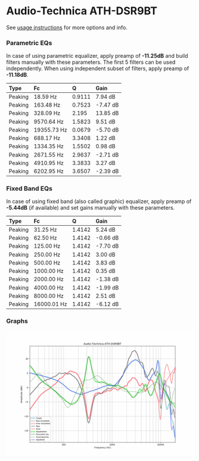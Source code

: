 # Audio-Technica ATH-DSR9BT
See [usage instructions](https://github.com/jaakkopasanen/AutoEq#usage) for more options and info.

### Parametric EQs
In case of using parametric equalizer, apply preamp of **-11.25dB** and build filters manually
with these parameters. The first 5 filters can be used independently.
When using independent subset of filters, apply preamp of **-11.18dB**.

| Type    | Fc          |      Q | Gain     |
|:--------|:------------|:-------|:---------|
| Peaking | 18.59 Hz    | 0.9111 | 7.94 dB  |
| Peaking | 163.48 Hz   | 0.7523 | -7.47 dB |
| Peaking | 328.09 Hz   | 2.195  | 13.85 dB |
| Peaking | 9570.64 Hz  | 1.5823 | 9.51 dB  |
| Peaking | 19355.73 Hz | 0.0679 | -5.70 dB |
| Peaking | 688.17 Hz   | 3.3408 | 1.22 dB  |
| Peaking | 1334.35 Hz  | 1.5502 | 0.98 dB  |
| Peaking | 2671.55 Hz  | 2.9637 | -2.71 dB |
| Peaking | 4910.95 Hz  | 3.3833 | 3.27 dB  |
| Peaking | 6202.95 Hz  | 3.6507 | -2.39 dB |

### Fixed Band EQs
In case of using fixed band (also called graphic) equalizer, apply preamp of **-5.44dB**
(if available) and set gains manually with these parameters.

| Type    | Fc          |      Q | Gain     |
|:--------|:------------|:-------|:---------|
| Peaking | 31.25 Hz    | 1.4142 | 5.24 dB  |
| Peaking | 62.50 Hz    | 1.4142 | -0.66 dB |
| Peaking | 125.00 Hz   | 1.4142 | -7.70 dB |
| Peaking | 250.00 Hz   | 1.4142 | 3.00 dB  |
| Peaking | 500.00 Hz   | 1.4142 | 3.83 dB  |
| Peaking | 1000.00 Hz  | 1.4142 | 0.35 dB  |
| Peaking | 2000.00 Hz  | 1.4142 | -1.38 dB |
| Peaking | 4000.00 Hz  | 1.4142 | -1.99 dB |
| Peaking | 8000.00 Hz  | 1.4142 | 2.51 dB  |
| Peaking | 16000.01 Hz | 1.4142 | -6.12 dB |

### Graphs
![](./Audio-Technica%20ATH-DSR9BT.png)